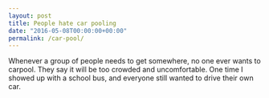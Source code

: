 ```yaml
---
layout: post
title: People hate car pooling
date: "2016-05-08T00:00:00+00:00"
permalink: /car-pool/
---
```


Whenever a group of people needs to get somewhere, no one ever wants to carpool. They say it will be too crowded and uncomfortable. One time I showed up with a school bus, and everyone still wanted to drive their own car.

